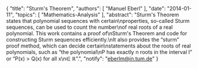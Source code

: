 {
    "title": "Sturm's Theorem",
    "authors": [
        "Manuel Eberl"
    ],
    "date": "2014-01-11",
    "topics": [
        "Mathematics-Analysis"
    ],
    "abstract": "Sturm's Theorem states that polynomial sequences with certain\nproperties, so-called Sturm sequences, can be used to count the number\nof real roots of a real polynomial. This work contains a proof of\nSturm's Theorem and code for constructing Sturm sequences efficiently.\nIt also provides the “sturm” proof method, which can decide certain\nstatements about the roots of real polynomials, such as “the polynomial\nP has exactly n roots in the interval I” or “P(x) > Q(x) for all x\n&#8712; &#8477;”.",
    "notify": "eberlm@in.tum.de"
}